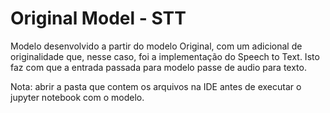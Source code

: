 # Original Model - STT

Modelo desenvolvido a partir do modelo Original, com um adicional de originalidade que, nesse caso, foi a implementação do Speech to Text. Isto faz com que a entrada passada para modelo passe de audio para texto.

Nota: abrir a pasta que contem os arquivos na IDE antes de executar o jupyter notebook com o modelo.
